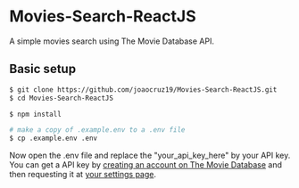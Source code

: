 # Movies-Search-ReactJS
A simple movies search using The Movie Database API.

## Basic setup
```bash
$ git clone https://github.com/joaocruz19/Movies-Search-ReactJS.git
$ cd Movies-Search-ReactJS

$ npm install

# make a copy of .example.env to a .env file
$ cp .example.env .env
```

Now open the .env file and replace the "your_api_key_here" by your API key.  
You can get a API key by [creating an account on The Movie Database](https://www.themoviedb.org/account/signup) and then requesting it at [your settings page](https://www.themoviedb.org/settings/api).
